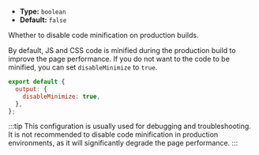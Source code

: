 - **Type:** `boolean`
- **Default:** `false`

Whether to disable code minification on production builds.

By default, JS and CSS code is minified during the production build to improve the page performance. If you do not want to the code to be minified, you can set `disableMinimize` to `true`.

```js
export default {
  output: {
    disableMinimize: true,
  },
};
```

:::tip
This configuration is usually used for debugging and troubleshooting. It is not recommended to disable code minification in production environments, as it will significantly degrade the page performance.
:::
